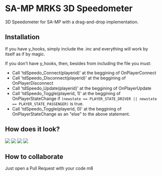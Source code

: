 # SA-MP MRKS 3D Speedometer
3D Speedometer for SA-MP with a drag-and-drop implementation.

## Installation

If you have y_hooks, simply include the .inc and everything will work by itself as if by magic.

If you don't have y_hooks, then, besides from including the file you must:
- Call 'tdSpeedo_Connect(playerid)' at the beggining of OnPlayerConnect
- Call 'tdSpeedo_Disconnect(playerid)' at the beggining of OnPlayerDisconnect
- Call 'tdSpeedo_Update(playerid)' at the beggining of OnPlayerUpdate
- Call 'tdSpeedo_Toggle(playerid, 1)' at the beggining of OnPlayerStateChange if `(newstate == PLAYER_STATE_DRIVER || newstate == PLAYER_STATE_PASSENGER)` is true.
- Call 'tdSpeedo_Toggle(playerid, 0)' at the beggining of OnPlayerStateChange as an "else" to the above statement.

## How does it look?

![](https://i.imgur.com/x7Ak5d5.png)
![](https://i.imgur.com/3Nu9jjv.png)
![](https://i.imgur.com/2mM29sd.png)
![](https://i.imgur.com/vhqG1Ky.png)

## How to collaborate
Just open a Pull Request with your code m8
